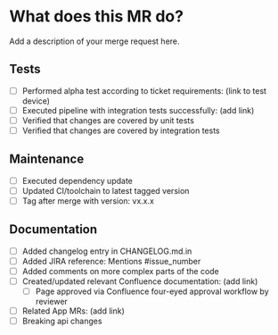 # What does this MR do?

Add a description of your merge request here.

## Tests
- [ ] Performed alpha test according to ticket requirements: (link to test device)
- [ ] Executed pipeline with integration tests successfully: (add link)
- [ ] Verified that changes are covered by unit tests
- [ ] Verified that changes are covered by integration tests

## Maintenance
- [ ] Executed dependency update
- [ ] Updated CI/toolchain to latest tagged version
- [ ] Tag after merge with version: vx.x.x

## Documentation
- [ ] Added changelog entry in CHANGELOG.md.in
- [ ] Added JIRA reference: Mentions #issue_number
- [ ] Added comments on more complex parts of the code
- [ ] Created/updated relevant Confluence documentation: (add link)
  - [ ] Page approved via Confluence four-eyed approval workflow by reviewer
- [ ] Related App MRs: (add link)
- [ ] Breaking api changes

